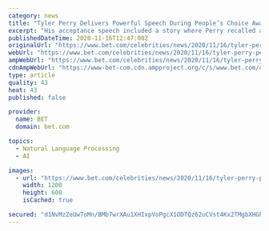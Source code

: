```yaml
---
category: news
title: "Tyler Perry Delivers Powerful Speech During People’s Choice Awards Speech"
excerpt: "His acceptance speech included a story where Perry recalled a time when an engineer helped him dig a well at his Atlanta home, People reports. His People’s Champion recognition comes after opening Tyler Perry Studios, a 330-acre lot in Atlanta valued ..."
publishedDateTime: 2020-11-16T12:47:00Z
originalUrl: "https://www.bet.com/celebrities/news/2020/11/16/tyler-perry-peoples-choice-awards-speech.html#!"
webUrl: "https://www.bet.com/celebrities/news/2020/11/16/tyler-perry-peoples-choice-awards-speech.html#!"
ampWebUrl: "https://www.bet.com/celebrities/news/2020/11/16/tyler-perry-peoples-choice-awards-speech.amp.html"
cdnAmpWebUrl: "https://www-bet-com.cdn.ampproject.org/c/s/www.bet.com/celebrities/news/2020/11/16/tyler-perry-peoples-choice-awards-speech.amp.html"
type: article
quality: 43
heat: 43
published: false

provider:
  name: BET
  domain: bet.com

topics:
  - Natural Language Processing
  - AI

images:
  - url: "https://www.bet.com/celebrities/news/2020/11/16/tyler-perry-peoples-choice-awards-speech/_jcr_content/image.large2x1image.dimg/__1605530516437__1605530108210/111620-celebs-tyler-perry-E-peoples-choice-award.jpg"
    width: 1200
    height: 600
    isCached: true

secured: "d1NvMzZeUwToMn/BMb7wrXAu1XHIxpVoPgcX1ODTQz62uCVst4Kx2TMgbXHGh4NdET2shy0Q6bo6f7rQ5SntcdKIG/HBV5pnQ07jTnFbky/Bw3+/CzSE/FTNzXq/zAp89dyyLu8gN9EK8laWZmPsUc6B3suOGx9zm+lADY4gGCjYZ9zS0V971ft8oZjOxniLsP4ea2dYq7sIYQA0NMK4wbXGdAwg1SHMIYjM6DXWfGebXvPk229JpQRiD2PbrQGvAaR1XXVDkbUaSxUwftrPQ5GtQe/mkf1wk41lMKQnVWXFzwIfLbGYQHHW8LofALnNE2KjR/Y7LTPJd6c6xqNklXMbOkN70zmfT9n/nqZ+5xc=;ce51DctDUbv/sWWNHGt2xQ=="
---
```


